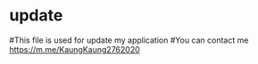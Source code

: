 # update
#This file is used for update my application
#You can contact me
 https://m.me/KaungKaung2762020
